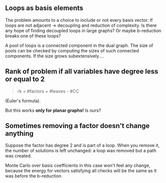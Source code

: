 ## Loops as basis elements
The problem amounts to a choice to include or not every basis vector.
If loops are not adjacent -> decoupling and reduction of complexity.
Is there any hope of finding decoupled loops in large graphs?
Or maybe b-reduction breaks one of these loops?

A pool of loops is a connected component in the dual graph. 
The size of pools can be checked by computing the sizes of such connected components.
If the size grows subextensively....


## Rank of problem if all variables have degree less or equal to 2
> rk = #factors + #leaves - #CC

(Euler's formula).

But this works **only for planar graphs!** Is ours?

## Sometimes removing a factor doesn't change anything
Suppose the factor has degree 2 and is part of a loop. 
When you remove it, the number of solutions is left unchanged: a loop was removed but a path was created.

Monte Carlo over basis coefficients in this case won't feel any change, because the energy for vectors satisfying all checks will be the same as it was before the b-reduction